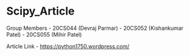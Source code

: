 # Scipy_Article

Group Members - 20CS044 (Devraj Parmar) - 20CS052 (Kishankumar Patel) - 20CS055 (Mihir Patel)

Article Link - https://python1750.wordpress.com/
